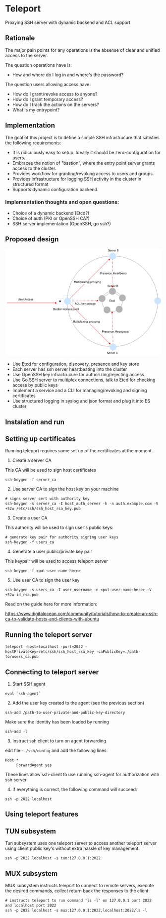 # Teleport

Proxying SSH server with dynamic backend and ACL support

## Rationale

The major pain points for any operations is the absense of clear and unified access to the server.

The question operations have is:

* How and where do I log in and where's the password?

The question users allowing access have:

* How do I grant/revoke access to anyone?
* How do I grant temporary access?
* How do I track the actions on the servers?
* What is my entrypoint?

## Implementation

The goal of this project is to define a simple SSH infrastrucure that satisfies the following requirements:

* It is ridiculously easy to setup. Ideally it should be zero-configuration for users.
* Embraces the notion of "bastion", where the entry point server grants access to the cluster.
* Provides workflow for granting/revoking access to users and groups.
* Provides infrastructure for logging SSH activity in the cluster in structured format
* Supports dynamic configuration backend.

### Implementation thoughts and open questions:

* Choice of a dynamic backend (Etcd?)
* Choice of auth (PKI or OpenSSH CA?)
* SSH server implementation (OpenSSH, go ssh?)


## Proposed design

![teleport overview](/doc/img/TeleportOverview.png?raw=true "Teleport Overview")

* Use Etcd for configuration, discovery, presence and key store
* Each server has ssh server heartbeating into the cluster
* Use OpenSSH key infractrucure for authorizing/rejecting access
* Use Go SSH server to multiplex connections, talk to Etcd for checking access by public keys
* Implement a service and a CLI for managing/revoking and signing certificates
* Use structured logging in syslog and json format and plug it into ES cluster


## Instalation and run

## Setting up certificates

Running teleport requires some set up of the certificates at the moment.

1. Create a server CA

This CA will be used to sign host certificates

```shell
ssh-keygen -f server_ca
```

2. Use server CA to sign the host key on your machine

```shell
# signs server cert with authority key
ssh-keygen -s server_ca -I host_auth_server -h -n auth.example.com -V +52w /etc/ssh/ssh_host_rsa_key.pub
```

3. Create a user CA

This authority will be used to sign user's public keys:

```shell
# generate key pair for authority signing user keys
ssh-keygen -f users_ca
```

4. Generate a user public/private key pair

This keypair will be used to access teleport server

```shell
ssh-keygen -f <put-user-name-here>
```

5. Use user CA to sign the user key

```shell
ssh-keygen -s users_ca -I user_username -n <put-user-name-here> -V +52w id_rsa.pub
```

Read on the guide here for more information: 

https://www.digitalocean.com/community/tutorials/how-to-create-an-ssh-ca-to-validate-hosts-and-clients-with-ubuntu

## Running the teleport server

```shell
teleport -host=localhost -port=2022 -hostPrivateKey=/etc/ssh/ssh_host_rsa_key -caPublicKey=./path-to/users_ca.pub
```

## Connecting to teleport server

1. Start SSH agent

```shell
eval `ssh-agent`
```

2. Add the user key created to the agent (see the previous section)

```shell
ssh-add /path-to-user-private-and-public-key-directory
```

Make sure the identity has been loaded by running

```shell
ssh-add -l
```

3. Instruct ssh client to turn on agent forwarding

edit file `~./ssh/config` and add the following lines:

```
Host *
     ForwardAgent yes
```

These lines allow ssh-client to use running ssh-agent for authorization with ssh server


4. If everything is correct, the following command will succeed:

```
ssh -p 2022 localhost
```

## Using teleport features

## TUN subsystem

Tun subsystem uses one teleport server to access another teleport server using client public key's without extra hassle of key management.

```
ssh -p 2022 localhost -s tun:127.0.0.1:2022
```


## MUX subsystem

MUX subsystem instructs teleport to connect to remote servers, execute the desired commands, collect return back the responses to the client:

```shell
# instructs teleport to run command 'ls -l' on 127.0.0.1 port 2022  and localhost port 2022
ssh -p 2022 localhost -s mux:127.0.0.1:2022,localhost:2022/ls -l
```




